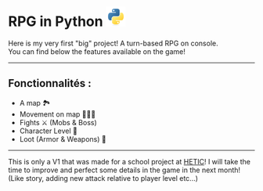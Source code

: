 <h1> RPG in Python <a href="https://www.python.org" target="_blank" rel="noreferrer"> <img src="https://raw.githubusercontent.com/devicons/devicon/master/icons/python/python-original.svg" alt="python" width="40" height="40"/></a></h1>
 
<p>Here is my very first "big" project! A turn-based RPG on console.<br>
You can find below the features available on the game!<p>
 <hr>
<h2>Fonctionnalités :</h2>
<ul>
 <li>A map 🏞</li>
 <li>Movement on map 🏃🏼‍♂️</li>
 <li>Fights ⚔ (Mobs & Boss)</li>
 <li>Character Level 🥇</li>
 <li>Loot (Armor & Weapons) 🧰</li>
</ul>
 <hr>
<p>This is only a V1 that was made for a school project at <a href="https://hetic.net">HETIC</a>! I will take the time to improve and perfect some details in the game in
the next month! (Like story, adding new attack relative to player level etc...)</p>
